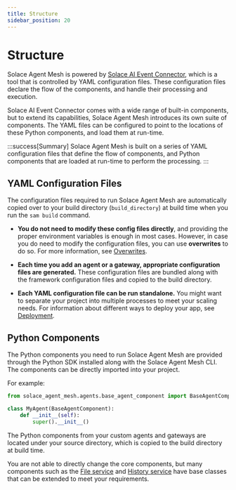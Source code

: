 ```yaml
---
title: Structure
sidebar_position: 20
---
```


# Structure

Solace Agent Mesh is powered by [Solace AI Event Connector](./solace-ai-connector.md), which is a tool that is controlled by YAML configuration files. These configuration files declare the flow of the components, and handle their processing and execution.

Solace AI Event Connector comes with a wide range of built-in components, but to extend its capabilities, Solace Agent Mesh introduces its own suite of components. The YAML files can be configured to point to the locations of these Python components, and load them at run-time.

:::success[Summary]
Solace Agent Mesh is built on a series of YAML configuration files that define the flow of components, and Python components that are loaded at run-time to perform the processing.
:::

## YAML Configuration Files

The configuration files required to run Solace Agent Mesh are automatically copied over to your build directory (`build_directory`) at build time when you run the `sam build` command.

- **You do not need to modify these config files directly**, and providing the proper environment variables is enough in most cases. However, in case you do need to modify the configuration files, you can use **overwrites** to do so.
  For more information, see [Overwrites](../user-guide/advanced/overwrites.md).

- **Each time you add an agent or a gateway, appropriate configuration files are generated.** These configuration files are bundled along with the framework configuration files and copied to the build directory.

- **Each YAML configuration file can be run standalone.** You might want to separate your project into multiple processes to meet your scaling needs. For information about different ways to deploy your app, see [Deployment](../deployment/deploy.md).

## Python Components

The Python components you need to run Solace Agent Mesh are provided through the Python SDK installed along with the Solace Agent Mesh CLI. The components can be directly imported into your project.

For example:

```py
from solace_agent_mesh.agents.base_agent_component import BaseAgentComponent

class MyAgent(BaseAgentComponent):
    def __init__(self):
        super().__init__()
```

The Python components from your custom agents and gateways are located under your source directory, which is copied to the build directory at build time.

You are not able to directly change the core components, but many components such as the [File service](../user-guide/advanced/services/file-service.md) and [History service](../user-guide/advanced/services/history-service.md) have base classes that can be extended to meet your requirements.
